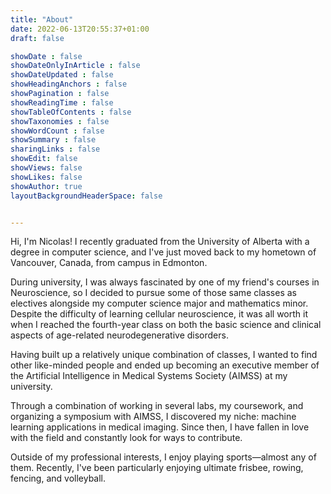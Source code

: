 ```yaml
---
title: "About"
date: 2022-06-13T20:55:37+01:00
draft: false

showDate : false
showDateOnlyInArticle : false
showDateUpdated : false
showHeadingAnchors : false
showPagination : false
showReadingTime : false
showTableOfContents : false
showTaxonomies : false 
showWordCount : false
showSummary : false
sharingLinks : false
showEdit: false
showViews: false
showLikes: false
showAuthor: true
layoutBackgroundHeaderSpace: false


---
```


Hi, I'm Nicolas! I recently graduated from the University of Alberta with a degree in computer science, and I've just moved back to my hometown of Vancouver, Canada, from campus in Edmonton.

During university, I was always fascinated by one of my friend's courses in Neuroscience, so I decided to pursue some of those same classes as electives alongside my computer science major and mathematics minor. Despite the difficulty of learning cellular neuroscience, it was all worth it when I reached the fourth-year class on both the basic science and clinical aspects of age-related neurodegenerative disorders.

Having built up a relatively unique combination of classes, I wanted to find other like-minded people and ended up becoming an executive member of the Artificial Intelligence in Medical Systems Society (AIMSS) at my university.

Through a combination of working in several labs, my coursework, and organizing a symposium with AIMSS, I discovered my niche: machine learning applications in medical imaging. Since then, I have fallen in love with the field and constantly look for ways to contribute.

Outside of my professional interests, I enjoy playing sports—almost any of them. Recently, I've been particularly enjoying ultimate frisbee, rowing, fencing, and volleyball.